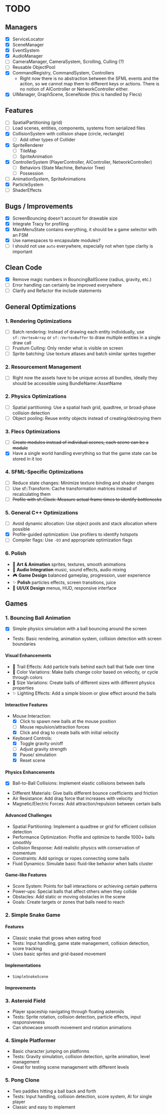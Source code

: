 # TODO

## Managers

- [x] ServiceLocator
- [x] SceneManager
- [x] EventSystem
- [x] AudioManager
- [ ] CameraManager, CameraSystem, Scrolling, Culling (?)
- [ ] Reusable ObjectPool
- [x] CommandRegistry, CommandSystem, Controllers
  - Right now there is no abstraction between the SFML events and the action, so we cannot map
    them to different keys or actions. There is no notion of AIController or NetworkController either.
- [x] UIManager, GraphScene, SceneNode (this is handled by Flecs)

## Features

- [ ] SpatialPartitioning (grid)
- [ ] Load scenes, entities, components, systems from serialized files
- [x] CollisionSystem with collision shape (circle, rectangle)
  - [ ] Add other types of Collider
- [x] SpriteRenderer
  - [ ] TileMap
  - [ ] SpriteAnimation
- [x] ControllerSystem (PlayerController, AIController, NetworkController)
  - [ ] Behaviors (State Machine, Behavior Tree)
  - [ ] Possession
- [ ] AnimationSystem, SpriteAnimations
- [x] ParticleSystem
- [ ] ShaderEffects

## Bugs / Improvements

- [x] ScreenBouncing doesn't account for drawable size
- [x] Integrate Tracy for profiling
- [x] MainMenuState contains everything, it should be a game selector with an FSM
- [x] Use namespaces to encapsulate modules?
- [ ] I should not use `auto` everywhere, especially not when type clarity is important

## Clean Code

- [x] Remove magic numbers in BouncingBallScene (radius, gravity, etc.)
- [ ] Error handling can certainly be improved everywhere
- [ ] Clarify and Refactor the include statements

## General Optimizations

### 1. Rendering Optimizations

- [ ] Batch rendering: Instead of drawing each entity individually, use `sf::VertexArray` or `sf::VertexBuffer` to draw multiple entities in a single draw call
- [ ] Frustum Culling: Only render what is visible on screen
- [ ] Sprite batching: Use texture atlases and batch similar sprites together

### 2. Resourcement Management

- [ ] Right now the assets have to be unique across all bundles, ideally they should be accessible using BundleName::AssetName

### 2. Physics Optimizations

- [ ] Spatial partitioning: Use a spatial hash grid, quadtree, or broad-phase collision detection
- [ ] Object pooling: Reuse entity objects instead of creating/destroying them

### 3. Flecs Optimizations

- [ ] ~~Create modules instead of individual scenes, each scene can be a module~~
- [x] Have a single world handling everything so that the game state can be stored in it too

### 4. SFML-Specific Optimizations

- [ ] Reduce state changes: Minimize texture binding and shader changes
- [ ] Use sf::Transform: Cache transformation matrices instead of recalculating them
- [ ] ~~Profile with sf::Clock: Measure actual frame times to identify bottlenecks~~

### 5. General C++ Optimizations

- [ ] Avoid dynamic allocation: Use object pools and stack allocation where possible
- [x] Profile-guided optimization: Use profilers to identify hotspots
- [ ] Compiler flags: Use `-O3` and appropriate optimization flags

### 6. Polish

- 🎨 **Art & Animation** sprites, textures, smooth animations
- 🎵 **Audio Integration** music, sound effects, audio mixing
- 🎮 **Game Design** balanced gameplay, progression, user experience
- ✨ **Polish** particles effects, screen transitions, juice
- 📱 **UI/UX Design** menus, HUD, responsive interface

## Games

### 1. Bouncing Ball Animation

- [x] Simple physics simulation with a ball bouncing around the screen
- Tests: Basic rendering, animation system, collision detection with screen boundaries

#### Visual Enhancements

- 🎨 Trail Effects: Add particle trails behind each ball that fade over time
- 🎨 Color Variations: Make balls change color based on velocity, or cycle through colors
- 🎨 Size Variations: Create balls of different sizes with different physics properties
- ✨ Lighting Effects: Add a simple bloom or glow effect around the balls

#### Interactive Features

- Mouse Interaction:
    - [x] Click to spawn new balls at the mouse position
    - [ ] Mouse repulsion/attraction forces
    - [x] Click and drag to create balls with initial velocity

- Keyboard Controls:
    - [x] Toggle gravity on/off
    - [ ] Adjust gravity strength
    - [x] Pause/ simulation
    - [x] Reset scene

#### Physics Enhancements

- [x] Ball-to-Ball Collisions: Implement elastic collisions between balls
- Different Materials: Give balls different bounce coefficients and friction
- Air Resistance: Add drag force that increases with velocity
- Magnetic/Electric Forces: Add attraction/repulsion between certain balls

#### Advanced Challenges

- Spatial Partitioning: Implement a quadtree or grid for efficient collision detection
- Performance Optimization: Profile and optimize to handle 1000+ balls smoothly
- Collision Response: Add realistic physics with conservation of momentum
- Constraints: Add springs or ropes connecting some balls
- Fluid Dynamics: Simulate basic fluid-like behavior when balls cluster

#### Game-like Features

- Score System: Points for ball interactions or achieving certain patterns
- Power-ups: Special balls that affect others when they collide
- Obstacles: Add static or moving obstacles in the scene
- Goals: Create targets or zones that balls need to reach


### 2. Simple Snake Game

#### Features

- Classic snake that grows when eating food
- Tests: Input handling, game state management, collision detection, score tracking
- Uses basic sprites and grid-based movement

#### Implementations

- `SimpleSnakeScene`

#### Improvements

### 3. Asteroid Field

- Player spaceship navigating through floating asteroids
- Tests: Sprite rotation, collision detection, particle effects, input responsiveness
- Can showcase smooth movement and rotation animations

### 4. Simple Platformer

- Basic character jumping on platforms
- Tests: Gravity simulation, collision detection, sprite animation, level management
- Great for testing scene management with different levels

### 5. Pong Clone

- Two paddles hitting a ball back and forth
- Tests: Input handling, collision detection, score system, AI for single player
- Classic and easy to implement
